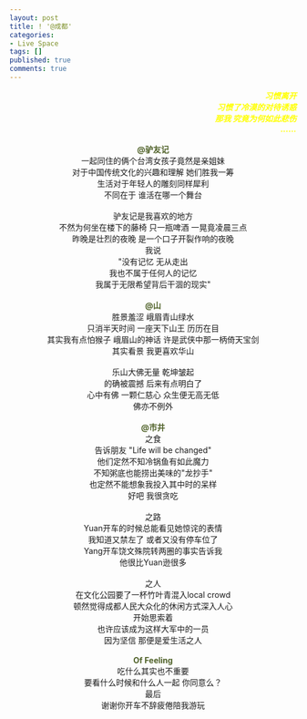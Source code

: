 ```yaml
---
layout: post
title: ! '@成都'
categories:
- Live Space
tags: []
published: true
comments: true
---
```

<p><div>
<div align="right"><font color="#ffff00"><strong><em>习惯离开</em></strong></font></div>
<div align="right"><font color="#ffff00"><strong><em>习惯了冷漠的对待诱惑</em></strong></font></div>
<div align="right"><font color="#ffff00"><strong><em>那我 究竟为何如此悲伤</em></strong></font></div>
<div align="right"><font color="#ffff00"><strong><em>                                     ......</em></strong></font></div>
<div> </div>
<div align="center"><font color="#4f6128"><strong>@驴友记</strong></font></div>
<div align="center">一起同住的俩个台湾女孩子竟然是亲姐妹</div>
<div align="center">对于中国传统文化的兴趣和理解 她们胜我一筹</div>
<div align="center">生活对于年轻人的雕刻同样犀利</div>
<div align="center">不同在于 谁活在哪一个舞台</div>
<div align="center"> </div>
<div align="center">驴友记是我喜欢的地方</div>
<div align="center">不然为何坐在楼下的藤椅 只一瓶啤酒 一晃竟凌晨三点</div>
<div align="center">昨晚是壮烈的夜晚 是一个口子开裂作响的夜晚</div>
<div align="center">我说 <br />&quot;没有记忆 无从走出</div>
<div align="center">我也不属于任何人的记忆</div>
<div align="center">我属于无限希望背后干涸的现实&quot;</div>
<div align="center"> </div>
<div align="center"><font color="#4f6128"><strong>@山</strong></font><br />胜景羞涩 峨眉青山绿水<br />只消半天时间 一座天下山王 历历在目<br />其实我有点怕猴子 峨眉山的神话 许是武侠中那一柄倚天宝剑<br />其实看景 我更喜欢华山<br /><br />乐山大佛无量 乾坤皱起<br />的确被震撼 后来有点明白了<br />心中有佛 一颗仁慈心 众生便无高无低<br />佛亦不例外<br /><br /><font color="#4f6128"><strong>@市井</strong></font><br />之食<br />告诉朋友 &quot;Life will be changed&quot;<br />他们定然不知冷锅鱼有如此魔力<br />不知粥底也能捞出美味的&quot;龙抄手&quot;<br />也定然不能想象我投入其中时的呆样<br />好吧 我很贪吃<br /><br />之路<br />Yuan开车的时候总能看见她惊诧的表情<br />我知道又禁左了 或者又没有停车位了<br />Yang开车饶文殊院转两圈的事实告诉我<br />他很比Yuan逊很多<br /><br />之人<br />在文化公园要了一杯竹叶青混入local crowd<br />顿然觉得成都人民大众化的休闲方式深入人心<br />开始思索着</div>
<div align="center">也许应该成为这样大军中的一员</div>
<div align="center">因为坚信 那便是爱生活之人</div>
<div align="center"> </div>
<div align="center"><font color="#4f6128"><strong>Of Feeling</strong></font></div>
<div align="center">吃什么其实也不重要</div>
<div align="center">要看什么时候和什么人一起 你同意么？</div>
<div align="center">最后</div>
<div align="center">谢谢你开车不辞疲倦陪我游玩</div>
<div> </div></div></p>
